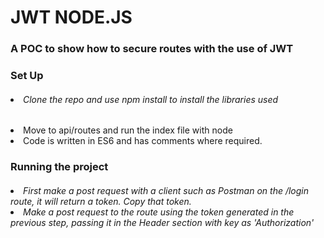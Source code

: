 # JWT NODE.JS
<h3>A POC to show how to secure routes with the use of JWT</h3>
<h3> Set Up </h3>
<h6>
<p>
  <li>Clone the repo and use npm install to install the libraries used</h3>
  <li>Move to api/routes and run the index file with node </h3>
  <li>Code is written in ES6 and has comments where required.</h3>
</h6>
<h3> Running the project </h3>
<h6>
<p>
  <li>First make a post request with a client such as Postman on the /login route, it will return a token. Copy that token.
  <li>Make a post request to the route using the token generated in the previous step, passing it in the Header section with key as       'Authorization'
</h6>
